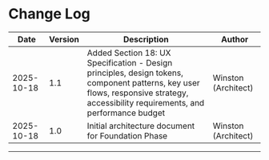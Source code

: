 # Change Log

| Date | Version | Description | Author |
|------|---------|-------------|--------|
| 2025-10-18 | 1.1 | Added Section 18: UX Specification - Design principles, design tokens, component patterns, key user flows, responsive strategy, accessibility requirements, and performance budget | Winston (Architect) |
| 2025-10-18 | 1.0 | Initial architecture document for Foundation Phase | Winston (Architect) |

---
